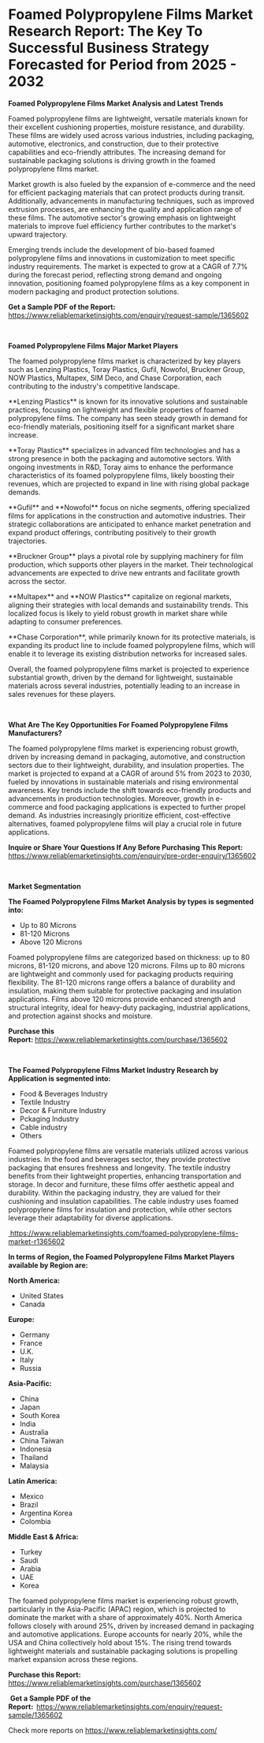 <p><h1>Foamed Polypropylene Films Market Research Report: The Key To Successful Business Strategy Forecasted for Period from 2025 - 2032</h1></p><p><strong>Foamed Polypropylene Films Market Analysis and Latest Trends</strong></p>
<p><p>Foamed polypropylene films are lightweight, versatile materials known for their excellent cushioning properties, moisture resistance, and durability. These films are widely used across various industries, including packaging, automotive, electronics, and construction, due to their protective capabilities and eco-friendly attributes. The increasing demand for sustainable packaging solutions is driving growth in the foamed polypropylene films market.</p><p>Market growth is also fueled by the expansion of e-commerce and the need for efficient packaging materials that can protect products during transit. Additionally, advancements in manufacturing techniques, such as improved extrusion processes, are enhancing the quality and application range of these films. The automotive sector's growing emphasis on lightweight materials to improve fuel efficiency further contributes to the market's upward trajectory.</p><p>Emerging trends include the development of bio-based foamed polypropylene films and innovations in customization to meet specific industry requirements. The market is expected to grow at a CAGR of 7.7% during the forecast period, reflecting strong demand and ongoing innovation, positioning foamed polypropylene films as a key component in modern packaging and product protection solutions.</p></p>
<p><strong>Get a Sample PDF of the Report:&nbsp;</strong> <a href="https://www.reliablemarketinsights.com/enquiry/request-sample/1365602?utm_campaign=2013&utm_medium=2&utm_source=Github&utm_content=ia&utm_term=22032025&utm_id=foamed-polypropylene-films">https://www.reliablemarketinsights.com/enquiry/request-sample/1365602</a></p>
<p>&nbsp;</p>
<p><strong>Foamed Polypropylene Films Major Market Players</strong></p>
<p><p>The foamed polypropylene films market is characterized by key players such as Lenzing Plastics, Toray Plastics, Gufil, Nowofol, Bruckner Group, NOW Plastics, Multapex, SIM Deco, and Chase Corporation, each contributing to the industry's competitive landscape.</p><p>**Lenzing Plastics** is known for its innovative solutions and sustainable practices, focusing on lightweight and flexible properties of foamed polypropylene films. The company has seen steady growth in demand for eco-friendly materials, positioning itself for a significant market share increase.</p><p>**Toray Plastics** specializes in advanced film technologies and has a strong presence in both the packaging and automotive sectors. With ongoing investments in R&D, Toray aims to enhance the performance characteristics of its foamed polypropylene films, likely boosting their revenues, which are projected to expand in line with rising global package demands.</p><p>**Gufil** and **Nowofol** focus on niche segments, offering specialized films for applications in the construction and automotive industries. Their strategic collaborations are anticipated to enhance market penetration and expand product offerings, contributing positively to their growth trajectories.</p><p>**Bruckner Group** plays a pivotal role by supplying machinery for film production, which supports other players in the market. Their technological advancements are expected to drive new entrants and facilitate growth across the sector.</p><p>**Multapex** and **NOW Plastics** capitalize on regional markets, aligning their strategies with local demands and sustainability trends. This localized focus is likely to yield robust growth in market share while adapting to consumer preferences.</p><p>**Chase Corporation**, while primarily known for its protective materials, is expanding its product line to include foamed polypropylene films, which will enable it to leverage its existing distribution networks for increased sales.</p><p>Overall, the foamed polypropylene films market is projected to experience substantial growth, driven by the demand for lightweight, sustainable materials across several industries, potentially leading to an increase in sales revenues for these players.</p></p>
<p>&nbsp;</p>
<p><strong>What Are The Key Opportunities For Foamed Polypropylene Films Manufacturers?</strong></p>
<p><p>The foamed polypropylene films market is experiencing robust growth, driven by increasing demand in packaging, automotive, and construction sectors due to their lightweight, durability, and insulation properties. The market is projected to expand at a CAGR of around 5% from 2023 to 2030, fueled by innovations in sustainable materials and rising environmental awareness. Key trends include the shift towards eco-friendly products and advancements in production technologies. Moreover, growth in e-commerce and food packaging applications is expected to further propel demand. As industries increasingly prioritize efficient, cost-effective alternatives, foamed polypropylene films will play a crucial role in future applications.</p></p>
<p><strong>Inquire or Share Your Questions If Any Before Purchasing This Report:</strong> <a href="https://www.reliablemarketinsights.com/enquiry/pre-order-enquiry/1365602?utm_campaign=2013&utm_medium=2&utm_source=Github&utm_content=ia&utm_term=22032025&utm_id=foamed-polypropylene-films">https://www.reliablemarketinsights.com/enquiry/pre-order-enquiry/1365602</a></p>
<p>&nbsp;</p>
<p><strong>Market Segmentation</strong></p>
<p><strong>The Foamed Polypropylene Films Market Analysis by types is segmented into:</strong></p>
<p><ul><li>Up to 80 Microns</li><li>81-120 Microns</li><li>Above 120 Microns</li></ul></p>
<p><p>Foamed polypropylene films are categorized based on thickness: up to 80 microns, 81-120 microns, and above 120 microns. Films up to 80 microns are lightweight and commonly used for packaging products requiring flexibility. The 81-120 microns range offers a balance of durability and insulation, making them suitable for protective packaging and insulation applications. Films above 120 microns provide enhanced strength and structural integrity, ideal for heavy-duty packaging, industrial applications, and protection against shocks and moisture.</p></p>
<p><strong>Purchase this Report:&nbsp;</strong><a href="https://www.reliablemarketinsights.com/purchase/1365602?utm_campaign=2013&utm_medium=2&utm_source=Github&utm_content=ia&utm_term=22032025&utm_id=foamed-polypropylene-films">https://www.reliablemarketinsights.com/purchase/1365602</a></p>
<p>&nbsp;</p>
<p><strong>The Foamed Polypropylene Films Market Industry Research by Application is segmented into:</strong></p>
<p><ul><li>Food & Beverages Industry</li><li>Textile Industry</li><li>Decor & Furniture Industry</li><li>Pckaging Industry</li><li>Cable industry</li><li>Others</li></ul></p>
<p><p>Foamed polypropylene films are versatile materials utilized across various industries. In the food and beverages sector, they provide protective packaging that ensures freshness and longevity. The textile industry benefits from their lightweight properties, enhancing transportation and storage. In decor and furniture, these films offer aesthetic appeal and durability. Within the packaging industry, they are valued for their cushioning and insulation capabilities. The cable industry uses foamed polypropylene films for insulation and protection, while other sectors leverage their adaptability for diverse applications.</p></p>
<p><a href="https://www.reliablemarketinsights.com/foamed-polypropylene-films-market-r1365602?utm_campaign=2013&utm_medium=2&utm_source=Github&utm_content=ia&utm_term=22032025&utm_id=foamed-polypropylene-films">&nbsp;https://www.reliablemarketinsights.com/foamed-polypropylene-films-market-r1365602</a></p>
<p><strong>In terms of Region, the Foamed Polypropylene Films Market Players available by Region are:</strong></p>
<p>
    <p> <strong> North America: </strong>
        <ul>
            <li>United States</li>
            <li>Canada</li>
        </ul>
        </p> 
    <p> <strong> Europe: </strong>
        <ul>
            <li>Germany</li>
            <li>France</li>
            <li>U.K.</li>
            <li>Italy</li>
            <li>Russia</li>
        </ul>
        </p> 
    <p> <strong> Asia-Pacific: </strong>
        <ul>
            <li>China</li>
            <li>Japan</li>
            <li>South Korea</li>
            <li>India</li>
            <li>Australia</li>
            <li>China Taiwan</li>
            <li>Indonesia</li>
            <li>Thailand</li>
            <li>Malaysia</li>
        </ul>
        </p> 
    <p> <strong> Latin America: </strong>
        <ul>
            <li>Mexico</li>
            <li>Brazil</li>
            <li>Argentina Korea</li>
            <li>Colombia</li>
        </ul>
        </p> 
    <p> <strong> Middle East & Africa: </strong>
        <ul>
            <li>Turkey</li>
            <li>Saudi</li>
            <li>Arabia</li>
            <li>UAE</li>
            <li>Korea</li>
        </ul>
    </p>
    </p>
<p><p>The foamed polypropylene films market is experiencing robust growth, particularly in the Asia-Pacific (APAC) region, which is projected to dominate the market with a share of approximately 40%. North America follows closely with around 25%, driven by increased demand in packaging and automotive applications. Europe accounts for nearly 20%, while the USA and China collectively hold about 15%. The rising trend towards lightweight materials and sustainable packaging solutions is propelling market expansion across these regions.</p></p>
<p><strong>Purchase this Report: </strong><a href="https://www.reliablemarketinsights.com/purchase/1365602?utm_campaign=2013&utm_medium=2&utm_source=Github&utm_content=ia&utm_term=22032025&utm_id=foamed-polypropylene-films">https://www.reliablemarketinsights.com/purchase/1365602</a></p>
<p>&nbsp;<strong>Get a Sample PDF of the Report:&nbsp;&nbsp;</strong><a href="https://www.reliablemarketinsights.com/enquiry/request-sample/1365602?utm_campaign=2013&utm_medium=2&utm_source=Github&utm_content=ia&utm_term=22032025&utm_id=foamed-polypropylene-films">https://www.reliablemarketinsights.com/enquiry/request-sample/1365602</a></p>
<p><strong></strong></p>
<p>Check more reports on <a href="https://www.reliablemarketinsights.com/?utm_campaign=2013&utm_medium=2&utm_source=Github&utm_content=ia&utm_term=22032025&utm_id=foamed-polypropylene-films">https://www.reliablemarketinsights.com/</a></p>
